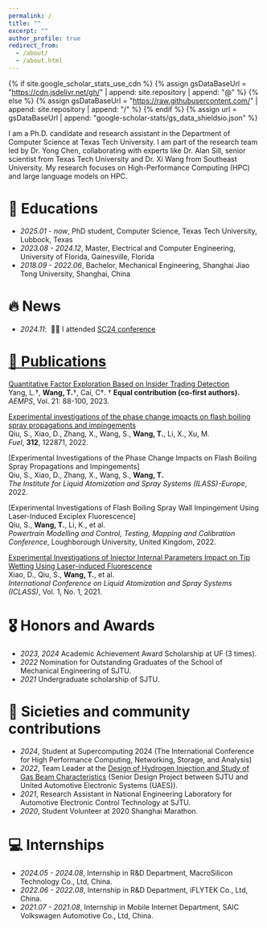 ```yaml
---
permalink: /
title: ""
excerpt: ""
author_profile: true
redirect_from: 
  - /about/
  - /about.html
---
```


{% if site.google_scholar_stats_use_cdn %}
{% assign gsDataBaseUrl = "https://cdn.jsdelivr.net/gh/" | append: site.repository | append: "@" %}
{% else %}
{% assign gsDataBaseUrl = "https://raw.githubusercontent.com/" | append: site.repository | append: "/" %}
{% endif %}
{% assign url = gsDataBaseUrl | append: "google-scholar-stats/gs_data_shieldsio.json" %}

<span class='anchor' id='about-me'></span>

I am a Ph.D. candidate and research assistant in the Department of Computer Science at Texas Tech University. I am part of the research team led by Dr. Yong Chen, collaborating with experts like Dr. Alan Sill, senior scientist from Texas Tech University and Dr. Xi Wang from Southeast University. My research focuses on High-Performance Computing (HPC) and large language models on HPC.

<!-- I have published several papers at the international conferences with total <a href='https://scholar.google.com/citations?user=0ksyzc8AAAAJ'>google scholar citations <strong><span id='total_cit'>260000+</span></strong></a> (You can also use google scholar badge <a href='https://scholar.google.com/citations?user=0ksyzc8AAAAJ'><img src="https://img.shields.io/endpoint?url={{ url | url_encode }}&logo=Google%20Scholar&labelColor=f6f6f6&color=9cf&style=flat&label=citations"></a>). -->

# 📖 Educations
- *2025.01 - now*, PhD student, Computer Science, Texas Tech University, Lubbock, Texas
- *2023.08 - 2024.12*, Master, Electrical and Computer Engineering, University of Florida, Gainesville, Florida
- *2018.09 - 2022.06*, Bachelor, Mechanical Engineering, Shanghai Jiao Tong University, Shanghai, China

# 🔥 News
- *2024.11*: &nbsp;🎉🎉 I attended <a href='https://sc24.supercomputing.org'> SC24 conference

# 📝 Publications 

<div class='paper-box-text' markdown="1">

[Quantitative Factor Exploration Based on Insider Trading Detection](https://doi.org/10.54254/2754-1169/21/20230238)  
Yang, L.†, **Wang, T.**†, Cai, C†. 
† **Equal contribution (co-first authors).**
*AEMPS*, Vol. 21: 88-100, 2023. 

</div>

<div class='paper-box-text' markdown="1">

[Experimental investigations of the phase change impacts on flash boiling spray propagations and impingements](https://doi.org/10.1016/j.fuel.2021.122871)  
Qiu, S., Xiao, D., Zhang, X., Wang, S., **Wang, T.**, Li, X., Xu, M.  
*Fuel*, **312**, 122871, 2022.  

</div>

<div class='paper-box-text' markdown="1">

[Experimental Investigations of the Phase Change Impacts on Flash Boiling Spray Propagations and Impingements]  
Qiu, S., Xiao, D., Zhang, X., Wang, S., **Wang, T.**  
*The Institute for Liquid Atomization and Spray Systems (ILASS)-Europe*, 2022.  

</div>

<div class='paper-box-text' markdown="1">

[Experimental Investigations of Flash Boiling Spray Wall Impingement Using Laser-Induced Exciplex Fluorescence]  
Qiu, S., **Wang, T.**, Li, K., et al.  
*Powertrain Modelling and Control, Testing, Mapping and Calibration Conference*, Loughborough University, United Kingdom, 2022.  

</div>

<div class='paper-box-text' markdown="1">

[Experimental Investigations of Injector Internal Parameters Impact on Tip Wetting Using Laser-induced Fluorescence](https://www.researchgate.net/publication/354938775_Experimental_investigations_of_injector_internal_parameters_impact_on_tip_wetting_using_Laser-induced_Fluorescence)  
Xiao, D., Qiu, S., **Wang, T.**, et al.  
*International Conference on Liquid Atomization and Spray Systems (ICLASS)*, Vol. 1, No. 1, 2021.  

</div>


# 🎖 Honors and Awards
- *2023, 2024* Academic Achievement Award Scholarship at UF (3 times).
- *2022* Nomination for Outstanding Graduates of the School of Mechanical Engineering of SJTU.
- *2021* Undergraduate scholarship of SJTU.

# 💬 Sicieties and community contributions
- *2024*, Student at Supercomputing 2024 (The International Conference for High Performance
Computing, Networking, Storage, and Analysis)
- *2022*, Team Leader at the <a href='https://me.sjtu.edu.cn/bysj/jxgc_2022/999.html'> Design of Hydrogen Injection and Study of Gas Beam Characteristics</a> (Senior Design Project between SJTU and United Automotive Electronic Systems (UAES)).
- *2021*, Research Assistant in National Engineering Laboratory for Automotive Electronic Control Technology at SJTU.
- *2020*, Student Volunteer at 2020 Shanghai Marathon.

# 💻 Internships
- *2024.05 - 2024.08*, Internship in R&D Department, MacroSilicon Technology Co., Ltd, China.
- *2022.06 - 2022.08*, Internship in R&D Department, iFLYTEK Co., Ltd, China.
- *2021.07 - 2021.08*, Internship in Mobile Internet Department, SAIC Volkswagen Automotive Co., Ltd, China.
